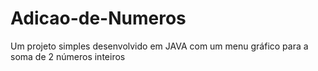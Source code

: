 # Adicao-de-Numeros
Um projeto simples desenvolvido em JAVA com um menu gráfico para a soma de 2 números inteiros
